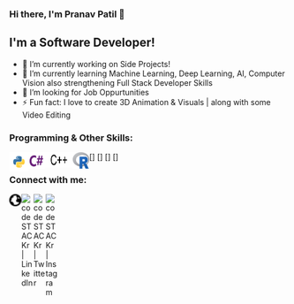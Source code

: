 ### Hi there, I'm Pranav Patil 👋

## I'm a Software Developer!
- 🔭 I’m currently working on Side Projects!
- 🌱 I’m currently learning Machine Learning, Deep Learning, AI, Computer Vision also strengthening Full Stack Developer Skills 
- 👯 I’m looking for Job Oppurtunities
- ⚡ Fun fact: I love to create 3D Animation & Visuals | along with some Video Editing


### Programming & Other Skills:
[<img align="left" alt="HTML5" height="35px" width="35px" src="https://github.com/PranavPatil7/miscellaneous/blob/master/python.png" />]
[<img align="left" alt="HTML5" height="30px" width="30px" src="https://github.com/PranavPatil7/miscellaneous/blob/master/csharp.png" />]
[<img align="left" alt="HTML5" height="28px" width="50px" src="https://github.com/PranavPatil7/miscellaneous/blob/master/c_plus_plus.png" />]
[<img align="left" alt="HTML5" height="30px" width="30px" src="https://github.com/PranavPatil7/miscellaneous/blob/master/R.png" />]


### Connect with me:

[<img align="left" alt="https://medium.com/%40pranavpatil07" width="22px" src="https://raw.githubusercontent.com/iconic/open-iconic/master/svg/globe.svg" />][website]
[<img align="left" alt="codeSTACKr | LinkedIn" width="22px" src="https://cdn.jsdelivr.net/npm/simple-icons@v3/icons/linkedin.svg" />][linkedin]
[<img align="left" alt="codeSTACKr | Twitter" width="22px" src="https://cdn.jsdelivr.net/npm/simple-icons@v3/icons/twitter.svg" />][twitter]

[<img align="left" alt="codeSTACKr | Instagram" width="22px" src="https://cdn.jsdelivr.net/npm/simple-icons@v3/icons/instagram.svg" />][instagram]

<br />


[website]: https://medium.com/%40pranavpatil07
[twitter]: https://twitter.com/PatilPranavp007
[instagram]: https://www.instagram.com/pranav_patil7_/?igshid=7xpe278vvut0
[linkedin]: https://www.linkedin.com/in/pranavpatil07

